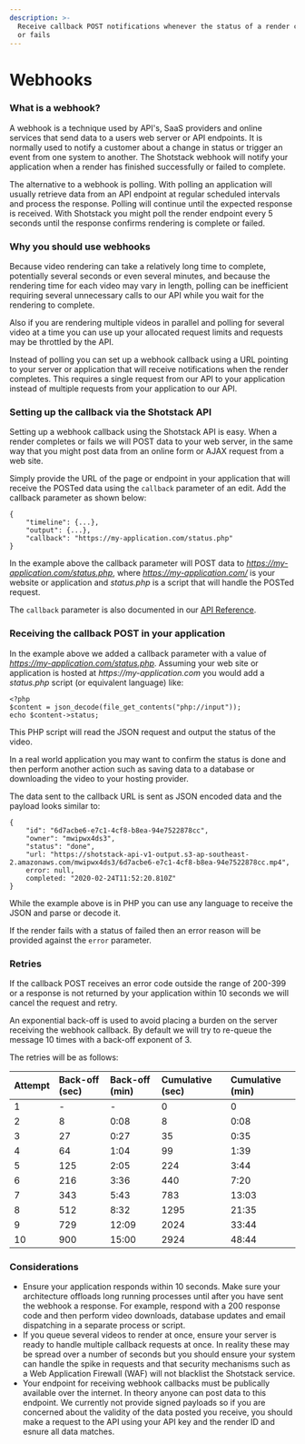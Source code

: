 ```yaml
---
description: >-
  Receive callback POST notifications whenever the status of a render completes
  or fails
---
```


# Webhooks

### What is a webhook?

A webhook is a technique used by API's, SaaS providers and online services that send data to a users web server or API endpoints. It is normally used to notify a customer about a change in status or trigger an event from one system to another. The Shotstack webhook will notify your application when a render has finished successfully or failed to complete.

The alternative to a webhook is polling. With polling an application will usually retrieve data from an API endpoint at regular scheduled intervals and process the response. Polling will continue until the expected response is received. With Shotstack you might poll the render endpoint every 5 seconds until the response confirms rendering is complete or failed.

### Why you should use webhooks

Because video rendering can take a relatively long time to complete, potentially several seconds or even several minutes, and because the rendering time for each video may vary in length, polling can be inefficient requiring several unnecessary calls to our API while you wait for the rendering to complete.

Also if you are rendering multiple videos in parallel and polling for several video at a time you can use up your allocated request limits and requests may be throttled by the API.

Instead of polling you can set up a webhook callback using a URL pointing to your server or application that will receive notifications when the render completes. This requires a single request from our API to your application instead of multiple requests from your application to our API.

### Setting up the callback via the Shotstack API

Setting up a webhook callback using the Shotstack API is easy. When a render completes or fails we will POST data to your web server, in the same way that you might post data from an online form or AJAX request from a web site.

Simply provide the URL of the page or endpoint in your application that will receive the POSTed data using the `callback` parameter of an edit. Add the callback parameter as shown below:

```text
{
    "timeline": {...},
    "output": {...},
    "callback": "https://my-application.com/status.php"
}
```

In the example above the callback parameter will POST data to _https://my-application.com/status.php_, where _https://my-application.com/_ is your website or application and _status.php_ is a script that will handle the POSTed request.

The `callback` parameter is also documented in our [API Reference](https://shotstack.io/docs/api/index.html#tocsedit).

### Receiving the callback POST in your application

In the example above we added a callback parameter with a value of _https://my-application.com/status.php_. Assuming your web site or application is hosted at _https://my-application.com_ you would add a _status.php_ script \(or equivalent language\) like: 

```text
<?php
$content = json_decode(file_get_contents("php://input"));
echo $content->status;
```

This PHP script will read the JSON request and output the status of the video.

In a real world application you may want to confirm the status is done and then perform another action such as saving data to a database or downloading the video to your hosting provider.

The data sent to the callback URL is sent as JSON encoded data and the payload looks similar to:

```text
{
    "id": "6d7acbe6-e7c1-4cf8-b8ea-94e7522878cc",
    "owner": "mwipwx4ds3",
    "status": "done",
    "url: "https://shotstack-api-v1-output.s3-ap-southeast-2.amazonaws.com/mwipwx4ds3/6d7acbe6-e7c1-4cf8-b8ea-94e7522878cc.mp4",
    error: null,
    completed: "2020-02-24T11:52:20.810Z"
}
```

While the example above is in PHP you can use any language to receive the JSON and parse or decode it.

If the render fails with a status of failed then an error reason will be provided against the `error` parameter.

### Retries

If the callback POST receives an error code outside the range of 200-399 or a response is not returned by your application within 10 seconds we will cancel the request and retry.

An exponential back-off is used to avoid placing a burden on the server receiving the webhook callback. By default we will try to re-queue the message 10 times with a back-off exponent of 3.

The retries will be as follows:

| Attempt | Back-off \(sec\) | Back-off \(min\) | Cumulative \(sec\) | Cumulative \(min\) |
| :--- | :--- | :--- | :--- | :--- |
| 1 | - | - | 0 | 0 |
| 2 | 8 | 0:08 | 8 | 0:08 |
| 3 | 27 | 0:27 | 35 | 0:35 |
| 4 | 64 | 1:04 | 99 | 1:39 |
| 5 | 125 | 2:05 | 224 | 3:44 |
| 6 | 216 | 3:36 | 440 | 7:20 |
| 7 | 343 | 5:43 | 783 | 13:03 |
| 8 | 512 | 8:32 | 1295 | 21:35 |
| 9 | 729 | 12:09 | 2024 | 33:44 |
| 10 | 900 | 15:00 | 2924 | 48:44 |

### Considerations

* Ensure your application responds within 10 seconds. Make sure your architecture offloads long running processes until after you have sent the webhook a response. For example, respond with a 200 response code and then perform video downloads, database updates and email dispatching in a separate process or script.
* If you queue several videos to render at once, ensure your server is ready to handle multiple callback requests at once. In reality these may be spread over a number of seconds but you should ensure your system can handle the spike in requests and that security mechanisms such as a Web Application Firewall \(WAF\) will not blacklist the Shotstack service.
* Your endpoint for receiving webhook callbacks must be publically available over the internet. In theory anyone can post data to this endpoint. We currently not provide signed payloads so if you are concerned about the validity of the data posted you receive, you should make a request to the API using your API key and the render ID and esnure all data matches.

